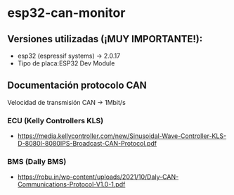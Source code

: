 # esp32-can-monitor 

## Versiones utilizadas (¡MUY IMPORTANTE!):
- esp32 (espressif systems) -> 2.0.17
- Tipo de placa:ESP32 Dev Module
## Documentación protocolo CAN
Velocidad de transmisión CAN -> 1Mbit/s
### ECU (Kelly Controllers KLS)
- https://media.kellycontroller.com/new/Sinusoidal-Wave-Controller-KLS-D-8080I-8080IPS-Broadcast-CAN-Protocol.pdf
### BMS (Dally BMS)
- https://robu.in/wp-content/uploads/2021/10/Daly-CAN-Communications-Protocol-V1.0-1.pdf

